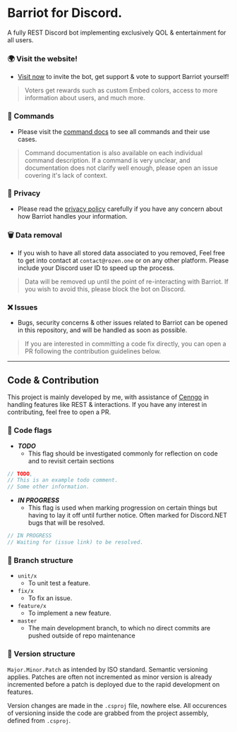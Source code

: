# Barriot for Discord.
A fully REST Discord bot implementing exclusively QOL &amp; entertainment for all users.

### 🌍 Visit the website!

- [Visit now](https://barriot.xyz) to invite the bot, get support & vote to support Barriot yourself!
> Voters get rewards such as custom Embed colors, access to more information about users, and much more.

### 🔗 Commands

- Please visit the [command docs](https://github.com/Rozen4334/Barriot/blob/master/COMMANDS.md) to see all commands and their use cases.
> Command documentation is also available on each individual command description. If a command is very unclear, and documentation does not clarify well enough, please open an issue covering it's lack of context.

### 🔏 Privacy

- Please read the [privacy policy](https://github.com/Rozen4334/Barriot/blob/master/PRIVACY.md) carefully if you have any concern about how Barriot handles your information.

### 🗑️ Data removal

- If you wish to have all stored data associated to you removed, Feel free to get into contact at `contact@rozen.one` or on any other platform. Please include your Discord user ID to speed up the process.
> Data will be removed up until the point of re-interacting with Barriot. If you wish to avoid this, please block the bot on Discord.

### ❌ Issues

- Bugs, security concerns & other issues related to Barriot can be opened in this repository, and will be handled as soon as possible.
> If you are interested in committing a code fix directly, you can open a PR following the contribution guidelines below.

----

## Code & Contribution

This project is mainly developed by me, with assistance of [Cenngo](https://github.com/Cenngo) in handling features like REST & interactions. If you have any interest in contributing, feel free to open a PR.

### 🎌 Code flags

- _**TODO**_
  - This flag should be investigated commonly for reflection on code and to revisit certain sections

```cs
// TODO,
// This is an example todo comment.
// Some other information.
```

- _**IN PROGRESS**_
  - This flag is used when marking progression on certain things but having to lay it off until further notice. Often marked for Discord.NET bugs that will be resolved.

```cs
// IN PROGRESS
// Waiting for (issue link) to be resolved.
``` 

### 🌿 Branch structure

- `unit/x` 
  - To unit test a feature.
- `fix/x` 
  - To fix an issue.
- `feature/x` 
  - To implement a new feature.
- `master` 
  - The main development branch, to which no direct commits are pushed outside of repo maintenance

### 📅 Version structure

`Major.Minor.Patch` as intended by ISO standard. Semantic versioning applies. 
Patches are often not incremented as minor version is already incremented before a patch is deployed due to the rapid development on features.

Version changes are made in the `.csproj` file, nowhere else. 
All occurences of versioning inside the code are grabbed from the project assembly, defined from `.csproj`.

